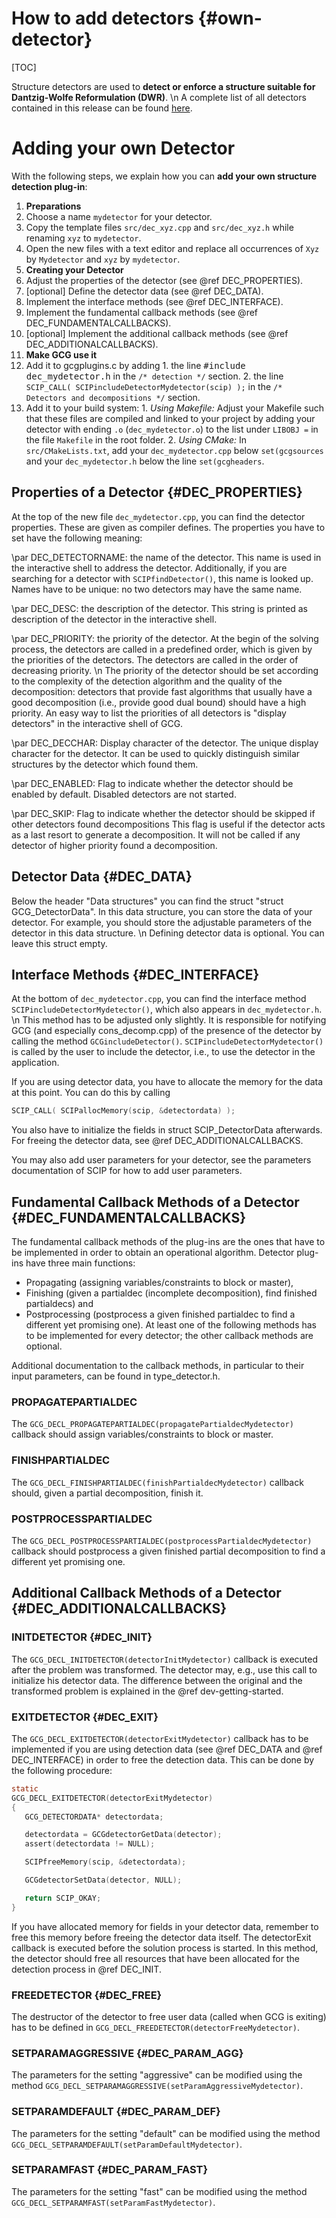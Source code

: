 # How to add detectors {#own-detector}

[TOC]

Structure detectors are used to **detect or enforce a structure suitable for Dantzig-Wolfe Reformulation (DWR)**.
\n
A complete list of all detectors contained in this release can be found [here](#detectors).

# Adding your own Detector

With the following steps, we explain how you can **add your own structure detection plug-in**:
1. **Preparations**
  1. Choose a name `mydetector` for your detector.
  2. Copy the template files `src/dec_xyz.cpp` and `src/dec_xyz.h`
     while renaming `xyz` to `mydetector`.
  3. Open the new files with a text editor and replace all occurrences of `Xyz` by `Mydetector` and `xyz` by `mydetector`.
2. **Creating your Detector**
  1. Adjust the properties of the detector (see @ref DEC_PROPERTIES).
  2. [optional] Define the detector data (see @ref DEC_DATA).
  3. Implement the interface methods (see @ref DEC_INTERFACE).
  4. Implement the fundamental callback methods (see @ref DEC_FUNDAMENTALCALLBACKS).
  5. [optional] Implement the additional callback methods (see @ref DEC_ADDITIONALCALLBACKS).
3. **Make GCG use it**
  1. Add it to gcgplugins.c by adding
    1. the line <tt>\#include dec_mydetector.h</tt> in the `/* detection */` section.
    2. the line `SCIP_CALL( SCIPincludeDetectorMydetector(scip) );` in  the `/* Detectors and decompositions */` section.
  2. Add it to your build system:
    1. _Using Makefile:_ Adjust your Makefile such that these files are compiled and linked to your project by adding your detector with ending `.o` (`dec_mydetector.o`) to the list under `LIBOBJ =` in the file `Makefile` in the root folder.
    2. _Using CMake:_ In `src/CMakeLists.txt`, add your `dec_mydetector.cpp` below `set(gcgsources` and your `dec_mydetector.h` below the line `set(gcgheaders`.



## Properties of a Detector {#DEC_PROPERTIES}
At the top of the new file `dec_mydetector.cpp`, you can find the detector properties.
These are given as compiler defines.
The properties you have to set have the following meaning:

\par DEC_DETECTORNAME: the name of the detector.
This name is used in the interactive shell to address the detector.
Additionally, if you are searching for a detector with `SCIPfindDetector()`, this name is looked up.
Names have to be unique: no two detectors may have the same name.

\par DEC_DESC: the description of the detector.
This string is printed as description of the detector in the interactive shell.

\par DEC_PRIORITY: the priority of the detector.
At the begin of the solving process, the detectors are called in a predefined order, which is given by the priorities
of the detectors.
The detectors are called in the order of decreasing priority.
\n
The priority of the detector should be set according to the complexity of the detection algorithm and the quality of the decomposition:
detectors that provide fast algorithms that usually have a good decomposition (i.e., provide good dual bound) should have a high
priority. An easy way to list the priorities of all detectors is "display detectors" in the interactive shell of GCG.

\par DEC_DECCHAR: Display character of the detector.
The unique display character for the detector. It can be used to quickly distinguish similar structures by the detector which found them.

\par DEC_ENABLED: Flag to indicate whether the detector should be enabled by default.
Disabled detectors are not started.

\par DEC_SKIP: Flag to indicate whether the detector should be skipped if other detectors found decompositions
This flag is useful if the detector acts as a last resort to generate a decomposition. It will not be called if any detector of higher
priority found a decomposition.

## Detector Data {#DEC_DATA}
Below the header "Data structures" you can find the struct "struct GCG_DetectorData".
In this data structure, you can store the data of your detector. For example, you should store the adjustable parameters
of the detector in this data structure.
\n
Defining detector data is optional. You can leave this struct empty.


## Interface Methods {#DEC_INTERFACE}
At the bottom of `dec_mydetector.cpp`, you can find the interface method `SCIPincludeDetectorMydetector()`,
which also appears in `dec_mydetector.h`.
\n
This method has to be adjusted only slightly.
It is responsible for notifying GCG (and especially cons_decomp.cpp) of the presence of the detector by calling the method
`GCGincludeDetector()`.
`SCIPincludeDetectorMydetector()` is called by the user to include the detector,
i.e., to use the detector in the application.

If you are using detector data, you have to allocate the memory for the data at this point.
You can do this by calling
```C
SCIP_CALL( SCIPallocMemory(scip, &detectordata) );
```
You also have to initialize the fields in struct SCIP_DetectorData afterwards. For freeing the
detector data, see @ref DEC_ADDITIONALCALLBACKS.

You may also add user parameters for your detector, see the parameters documentation of SCIP for how to add user parameters.


## Fundamental Callback Methods of a Detector {#DEC_FUNDAMENTALCALLBACKS}
The fundamental callback methods of the plug-ins are the ones that have to be implemented in order to obtain
an operational algorithm. Detector plug-ins have three main functions:
 * Propagating (assigning variables/constraints to block or master),
 * Finishing (given a partialdec (incomplete decomposition), find finished partialdecs) and
 * Postprocessing (postprocess a given finished partialdec to find a different yet promising one).
At least one of the following methods has to be implemented for every detector; the other callback methods are optional.

Additional documentation to the callback methods, in particular to their input parameters,
can be found in type_detector.h.

### PROPAGATEPARTIALDEC
The `GCG_DECL_PROPAGATEPARTIALDEC(propagatePartialdecMydetector)` callback should assign variables/constraints to block or master.

### FINISHPARTIALDEC
The `GCG_DECL_FINISHPARTIALDEC(finishPartialdecMydetector)` callback should, given a partial decomposition, finish it.

### POSTPROCESSPARTIALDEC
The `GCG_DECL_POSTPROCESSPARTIALDEC(postprocessPartialdecMydetector)` callback should postprocess a given finished partial decomposition to find a different yet promising one.

## Additional Callback Methods of a Detector {#DEC_ADDITIONALCALLBACKS}
### INITDETECTOR {#DEC_INIT}
The `GCG_DECL_INITDETECTOR(detectorInitMydetector)` callback is executed after the problem was transformed.
The detector may, e.g., use this call to initialize his detector data.
The difference between the original and the transformed problem is explained in the
@ref dev-getting-started.

### EXITDETECTOR {#DEC_EXIT}
The `GCG_DECL_EXITDETECTOR(detectorExitMydetector)` callback has to be implemented if you are using detection data (see @ref DEC_DATA and @ref DEC_INTERFACE) in order to free the detection data.
This can be done by the following procedure:
```C
static
GCG_DECL_EXITDETECTOR(detectorExitMydetector)
{
   GCG_DETECTORDATA* detectordata;

   detectordata = GCGdetectorGetData(detector);
   assert(detectordata != NULL);

   SCIPfreeMemory(scip, &detectordata);

   GCGdetectorSetData(detector, NULL);

   return SCIP_OKAY;
}
```
If you have allocated memory for fields in your detector data, remember to free this memory
before freeing the detector data itself.
The detectorExit callback is executed before the solution process is started.
In this method, the detector should free all resources that have been allocated for the detection process in @ref DEC_INIT.

### FREEDETECTOR {#DEC_FREE}
The destructor of the detector to free user data (called when GCG is exiting) has to be defined in `GCG_DECL_FREEDETECTOR(detectorFreeMydetector)`.

### SETPARAMAGGRESSIVE {#DEC_PARAM_AGG}
The parameters for the setting "aggressive" can be modified using the method `GCG_DECL_SETPARAMAGGRESSIVE(setParamAggressiveMydetector)`.

### SETPARAMDEFAULT {#DEC_PARAM_DEF}
The parameters for the setting "default" can be modified using the method `GCG_DECL_SETPARAMDEFAULT(setParamDefaultMydetector)`.

### SETPARAMFAST {#DEC_PARAM_FAST}
The parameters for the setting "fast" can be modified using the method `GCG_DECL_SETPARAMFAST(setParamFastMydetector)`.
